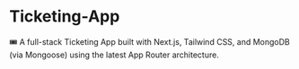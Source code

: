# Ticketing-App
🎟️ A full-stack Ticketing App built with Next.js, Tailwind CSS, and MongoDB (via Mongoose) using the latest App Router architecture.
